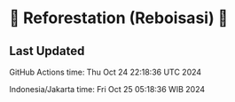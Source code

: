
# 🌳 Reforestation (Reboisasi) 🌲

## Last Updated

GitHub Actions time: Thu Oct 24 22:18:36 UTC 2024

Indonesia/Jakarta time: Fri Oct 25 05:18:36 WIB 2024
